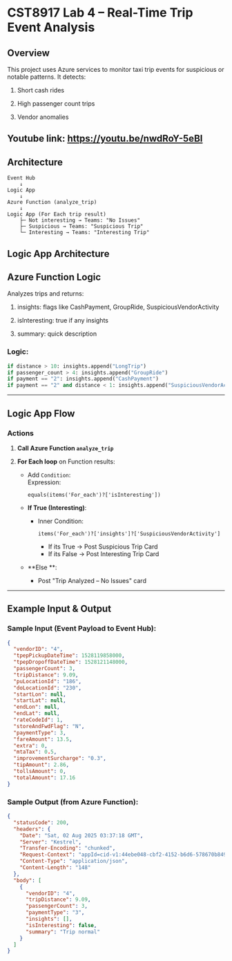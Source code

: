 # CST8917 Lab 4 – Real-Time Trip Event Analysis

## Overview
This project uses Azure services to monitor taxi trip events for suspicious or notable patterns. It detects:

1. Short cash rides

2. High passenger count trips

3. Vendor anomalies

## Youtube link: https://youtu.be/nwdRoY-5eBI

##  Architecture

```
Event Hub 
    ↓
Logic App
    ↓
Azure Function (analyze_trip)
    ↓
Logic App (For Each trip result)
    ├─ Not interesting → Teams: "No Issues"
    ├─ Suspicious → Teams: "Suspicious Trip"
    └─ Interesting → Teams: "Interesting Trip"
```

## Logic App Architecture



##  Azure Function Logic

Analyzes trips and returns:

1. insights: flags like CashPayment, GroupRide, SuspiciousVendorActivity

2. isInteresting: true if any insights

3. summary: quick description

###  Logic:
```python
if distance > 10: insights.append("LongTrip")
if passenger_count > 4: insights.append("GroupRide")
if payment == "2": insights.append("CashPayment")
if payment == "2" and distance < 1: insights.append("SuspiciousVendorActivity")
```
---

##  Logic App Flow

### Actions
1. **Call Azure Function `analyze_trip`**

2. **For Each loop** on Function results:
   - Add `Condition`:  
     Expression:  
     ```text
     equals(items('For_each')?['isInteresting'])
     ```

   - **If True (Interesting)**:
     - Inner Condition:  
       ```text
       items('For_each')?['insights']?['SuspiciousVendorActivity']
       ```
       - If its True → Post  Suspicious Trip Card
       - If its False → Post Interesting Trip Card

   - **Else **:
     - Post "Trip Analyzed – No Issues" card

---

##  Example Input & Output

### Sample Input (Event Payload to Event Hub):
```json
{
  "vendorID": "4",
  "tpepPickupDateTime": 1528119858000,
  "tpepDropoffDateTime": 1528121148000,
  "passengerCount": 3,
  "tripDistance": 9.09,
  "puLocationId": "186",
  "doLocationId": "230",
  "startLon": null,
  "startLat": null,
  "endLon": null,
  "endLat": null,
  "rateCodeId": 1,
  "storeAndFwdFlag": "N",
  "paymentType": 3,
  "fareAmount": 13.5,
  "extra": 0,
  "mtaTax": 0.5,
  "improvementSurcharge": "0.3",
  "tipAmount": 2.86,
  "tollsAmount": 0,
  "totalAmount": 17.16
}
```

### Sample Output (from Azure Function):
```json
{
  "statusCode": 200,
  "headers": {
    "Date": "Sat, 02 Aug 2025 03:37:18 GMT",
    "Server": "Kestrel",
    "Transfer-Encoding": "chunked",
    "Request-Context": "appId=cid-v1:44ebe048-cbf2-4152-b6d6-578670b8491a",
    "Content-Type": "application/json",
    "Content-Length": "148"
  },
  "body": [
    {
      "vendorID": "4",
      "tripDistance": 9.09,
      "passengerCount": 3,
      "paymentType": "3",
      "insights": [],
      "isInteresting": false,
      "summary": "Trip normal"
    }
  ]
}
```
